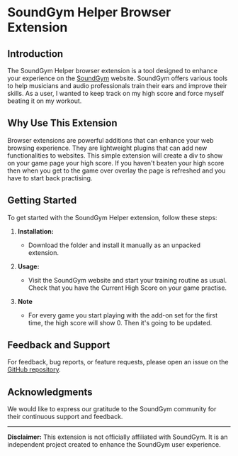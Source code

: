 # SoundGym Helper Browser Extension

## Introduction

The SoundGym Helper browser extension is a tool designed to enhance your experience on the [SoundGym](https://www.soundgym.co) website. SoundGym offers various tools to help musicians and audio professionals train their ears and improve their skills. 
As a user, I wanted to keep track on my high score and force myself beating it on my workout.

## Why Use This Extension

Browser extensions are powerful additions that can enhance your web browsing experience. They are lightweight plugins that can add new functionalities to websites. 
This simple extension will create a div to show on your game page your high score. If you haven't beaten your high score then when you get to the game over overlay the page is refreshed and you have to start back practising.



## Getting Started

To get started with the SoundGym Helper extension, follow these steps:

1. **Installation:**
   - Download the folder and install it manually as an unpacked extension.

2. **Usage:**
   - Visit the SoundGym website and start your training routine as usual. Check that you have the Current High Score on your game practise.

3. **Note**
   - For every game you start playing with the add-on set for the first time, the high score will show 0. Then it's going to be updated.


## Feedback and Support

For feedback, bug reports, or feature requests, please open an issue on the [GitHub repository](https://github.com/shiwer/soundgym_tryhard_mode/issues).



## Acknowledgments

We would like to express our gratitude to the SoundGym community for their continuous support and feedback.

---

**Disclaimer:** This extension is not officially affiliated with SoundGym. It is an independent project created to enhance the SoundGym user experience.

